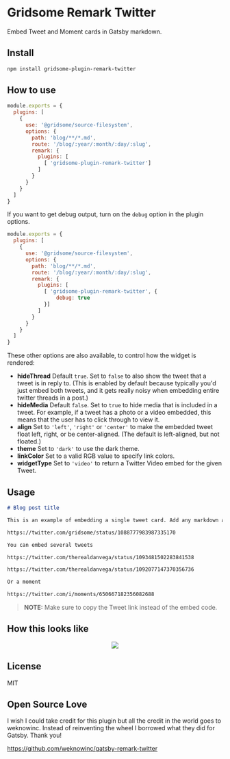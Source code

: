 # Gridsome Remark Twitter

Embed Tweet and Moment cards in Gatsby markdown.

## Install

```bash
npm install gridsome-plugin-remark-twitter
```

## How to use

```js
module.exports = {
  plugins: [
    {
      use: '@gridsome/source-filesystem',
      options: {
        path: 'blog/**/*.md',
        route: '/blog/:year/:month/:day/:slug',
        remark: {
          plugins: [
            [ 'gridsome-plugin-remark-twitter']
          ]
        }
      }
    }
  ]
}
```



If you want to get debug output, turn on the `debug` option in the plugin options.

```js
module.exports = {
  plugins: [
    {
      use: '@gridsome/source-filesystem',
      options: {
        path: 'blog/**/*.md',
        route: '/blog/:year/:month/:day/:slug',
        remark: {
          plugins: [
            [ 'gridsome-plugin-remark-twitter', {
                debug: true
            }]
          ]
        }
      }
    }
  ]
}
```

These other options are also available, to control how the widget is rendered:

- **hideThread** Default `true`.  Set to `false` to also show the
  tweet that a tweet is in reply to.  (This is enabled by default
  because typically you'd just embed both tweets, and it gets really
  noisy when embedding entire twitter threads in a post.)
- **hideMedia** Default `false`.  Set to `true` to hide media that is
  included in a tweet.  For example, if a tweet has a photo or a video
  embedded, this means that the user has to click through to view it.
- **align** Set to `'left'`, `'right'` or `'center'` to make the
  embedded tweet float left, right, or be center-aligned.  (The
  default is left-aligned, but not floated.)
- **theme** Set to `'dark'` to use the dark theme.
- **linkColor** Set to a valid RGB value to specify link colors.
- **widgetType** Set to `'video'` to return a Twitter Video embed for
  the given Tweet.


## Usage

```markdown
# Blog post title

This is an example of embedding a single tweet card. Add any markdown as you normally do, and then insert a valid Tweet link anywhere to automatically transform it into an embed card.

https://twitter.com/gridsome/status/1088777983987335170

You can embed several tweets

https://twitter.com/therealdanvega/status/1093481502283841538

https://twitter.com/therealdanvega/status/1092077147370356736

Or a moment

https://twitter.com/i/moments/650667182356082688

```

> __NOTE:__ Make sure to copy the Tweet link instead of the embed code.

## How this looks like
<p align="center"><img src="https://i.imgur.com/yE2mWtl.png"/></p>

## License

MIT

## Open Source Love

I wish I could take credit for this plugin but all the credit in the world goes to weknowinc. Instead of reinventing the wheel I borrowed what they did for Gatsby. Thank you!

https://github.com/weknowinc/gatsby-remark-twitter

